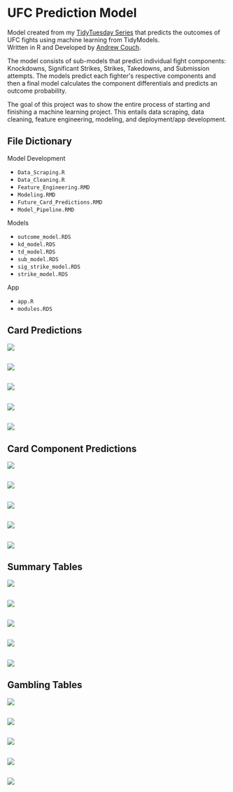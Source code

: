 UFC Prediction Model
================

Model created from my [TidyTuesday Series](https://youtube.com/playlist?list=PLJfshcspBCYeJeO8YFT5e5HxuYOb5a_1W) that predicts the outcomes of UFC fights using machine learning from TidyModels.  
Written in R and Developed by [Andrew Couch](https://www.linkedin.com/in/andrew-couch/).

The model consists of sub-models that predict individual fight components: Knockdowns, Significant Strikes, Strikes, Takedowns, and Submission attempts. The models predict each fighter's respective components and then a final model calculates the component differentials and predicts an outcome probability.

The goal of this project was to show the entire process of starting and finishing a machine learning project. This entails data scraping, data cleaning, feature engineering, modeling, and deployment/app development.

## File Dictionary

Model Development

  - `Data_Scraping.R`
  - `Data_Cleaning.R`
  - `Feature_Engineering.RMD`
  - `Modeling.RMD`
  - `Future_Card_Predictions.RMD`
  - `Model_Pipeline.RMD`
  
Models

  - `outcome_model.RDS`
  - `kd_model.RDS`
  - `td_model.RDS`
  - `sub_model.RDS`
  - `sig_strike_model.RDS`
  - `strike_model.RDS`

App 

  - `app.R`
  - `modules.RDS`

## Card Predictions

![](Plots/card1.png)<!-- -->  
##
![](Plots/card2.png)<!-- -->  
##
![](Plots/card3.png)<!-- -->  
##
![](Plots/card4.png)<!-- -->  
##
![](Plots/card5.png)<!-- -->  


## Card Component Predictions

![](Plots/component1.png)<!-- -->  
##
![](Plots/component2.png)<!-- -->  
##
![](Plots/component3.png)<!-- -->  
##
![](Plots/component4.png)<!-- -->  
##
![](Plots/component5.png)<!-- -->  

## Summary Tables

![](Plots/table1.png)<!-- -->  
##
![](Plots/table2.png)<!-- -->  
##
![](Plots/table3.png)<!-- -->  
##
![](Plots/table4.png)<!-- -->  
##
![](Plots/table5.png)<!-- -->  

## Gambling Tables

![](Plots/gamble_table1.png)<!-- -->  
##
![](Plots/gamble_table2.png)<!-- -->  
##
![](Plots/gamble_table3.png)<!-- -->  
##
![](Plots/gamble_table4.png)<!-- -->  
##
![](Plots/gamble_table5.png)<!-- -->  
